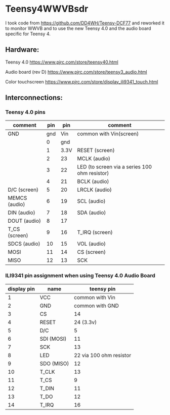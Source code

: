 # Teensy4WWVBsdr

I took code from https://github.com/DD4WH/Teensy-DCF77 and reworked it to monitor WWVB and to
use the new Teensy 4.0 and the audio board specific for Teensy 4.


## Hardware:

Teensy 4.0  https://www.pjrc.com/store/teensy40.html

Audio board (rev D)  https://www.pjrc.com/store/teensy3_audio.html

Color touchscreen https://www.pjrc.com/store/display_ili9341_touch.html



## Interconnections:


### Teensy 4.0 pins


   |  comment | pin | pin | comment |
   |-----|-----|-----|-----|				
   | GND | gnd | Vin | common with Vin(screen) |
   | | 0 | gnd |  |
   | | 1 | 3.3V | RESET (screen) |   
   | | 2 | 23 | MCLK (audio) |
   | | 3 | 22 | LED  (to screen via a series 100 ohm resistor)|
   | | 4 | 21 | BCLK (audio) |
   | D/C (screen)	| 5	| 20 | LRCLK (audio)|
|MEMCS (audio)|	6|	19|	SCL (audio)|
|DIN (audio) |7|18|SDA (audio)|
|DOUT (audio)|8|17||
|T_CS (screen)|9|  16|T_IRQ (screen)|
|SDCS (audio)|10|15|VOL (audio)|
|MOSI|11|14|CS (screen)|
|  MISO|12|  13	| SCK|
				


### ILI9341 pin assignment when using Teensy 4.0 Audio Board

|display pin |name| teensy pin|
|----|----|---|
|1 |VCC| common with Vin |				
 |2|GND| common with GND |	
 |3|CS|14|
 |4|RESET	|24 (3.3v)|			
 |5|D/C|	5|			
 |6|SDI (MOSI)|	11|			
 |7|SCK|13|
 |8|LED	|22 via 100 ohm resistor|			
 |9|SDO (MISO)|	12|			
|10|T_CLK	|13|			
|11|T_CS	|9|			
|12|T_DIN	|11|			
|13|T_DO	|12|			
|14|T_IRQ|	16|			
